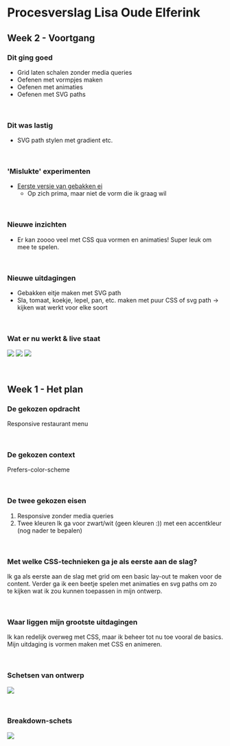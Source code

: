 # Procesverslag Lisa Oude Elferink

<!--
## Week 4 - Afronding
Bespreek je eindresultaat. ('praatje met plaatjes').
Wat ging er soepel , wat was lastig en waar ben je trots op.
Welke experimenten heb je gedaan die die 'mislukt' zijn.
Heb je nieuwe inzichten hoe je de kracht CSS kunt benutten (of juist niet).
Waar wil je meer mee gaan doen.
-->




<!--
## Week 3 - Voortgang
Laat je voortgang zien ('praatje met plaatjes').
Wat ging er soepel en wat was lastig.
Welke experimenten heb je gedaan die die 'mislukt' zijn.
Heb je nieuwe inzichten hoe je de kracht CSS kunt benutten (of juist niet).
Neem wijzigingen aan je 1e plan op.
Waar liggen je (nieuwe) uitdagingen voor komende week.
-->





## Week 2 - Voortgang
### Dit ging goed
- Grid laten schalen zonder media queries
- Oefenen met vormpjes maken
- Oefenen met animaties
- Oefenen met SVG paths

</br>

### Dit was lastig
- SVG path stylen met gradient etc.

</br>

### 'Mislukte' experimenten
- [Eerste versie van gebakken ei](https://codepen.io/lisaoude/pen/LYbRraN)
    - Op zich prima, maar niet de vorm die ik graag wil

</br>

### Nieuwe inzichten
- Er kan zoooo veel met CSS qua vormen en animaties! Super leuk om mee te spelen.

</br>

### Nieuwe uitdagingen
- Gebakken eitje maken met SVG path
- Sla, tomaat, koekje, lepel, pan, etc. maken met puur CSS of svg path -> kijken wat werkt voor elke soort

</br>

### Wat er nu werkt & live staat
![](docs/img/week1_voortgang_1.png)
![](docs/img/week1_voortgang_2.png)
![](docs/img/week1_voortgang_3.png)

</br>





## Week 1 - Het plan
### De gekozen opdracht
Responsive restaurant menu

</br>

### De gekozen context
Prefers-color-scheme

</br>

### De twee gekozen eisen
1. Responsive zonder media queries
2. Twee kleuren
Ik ga voor zwart/wit (geen kleuren :)) met een accentkleur (nog nader te bepalen)

</br>

### Met welke CSS-technieken ga je als eerste aan de slag?
Ik ga als eerste aan de slag met grid om een basic lay-out te maken voor de content. Verder ga ik een beetje spelen met animaties en svg paths om zo te kijken wat ik zou kunnen toepassen in mijn ontwerp.

</br>

### Waar liggen mijn grootste uitdagingen 
Ik kan redelijk overweg met CSS, maar ik beheer tot nu toe vooral de basics. Mijn uitdaging is vormen maken met CSS en animeren.

</br>

### Schetsen van ontwerp
![](docs/img/ontwerpschets.png)

</br>

### Breakdown-schets
![](docs/img/breakdown.png)

</br>